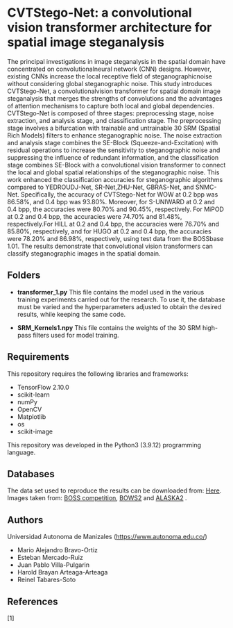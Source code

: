 # CVTStego-Net: a convolutional vision transformer architecture for spatial image steganalysis


The principal investigations in image steganalysis in the spatial domain have concentrated on convolutionalneural network (CNN) designs. However, existing CNNs increase the local receptive field of steganographicnoise without considering global steganographic noise. This study introduces CVTStego-Net, a convolutionalvision transformer for spatial domain image steganalysis that merges the strengths of convolutions and the advantages of attention mechanisms to capture both local and global dependencies. CVTStego-Net is composed of three stages: preprocessing stage, noise extraction, and analysis stage, and classification stage. The preprocessing stage involves a bifurcation with trainable and untrainable 30 SRM (Spatial Rich Models) filters to enhance steganographic noise. The noise extraction and analysis stage combines the SE-Block (Squeeze-and-Excitation) with residual operations to increase the sensitivity to steganographic noise and suppressing the influence of redundant information, and the classification stage combines SE-Block with a convolutional vision transformer to connect the local and global spatial relationships of the steganographic noise. This work enhanced the classification accuracies for steganographic algorithms compared to YEDROUDJ-Net, SR-Net,ZHU-Net, GBRAS-Net, and SNMC-Net. Specifically, the accuracy of CVTStego-Net for WOW at 0.2 bpp was 86.58%, and 0.4 bpp was 93.80%. Moreover, for S-UNIWARD at 0.2 and 0.4 bpp, the accuracies were 80.70% and 90.45%, respectively. For MiPOD at 0.2 and 0.4 bpp, the accuracies were 74.70% and 81.48%, respectively.For HILL at 0.2 and 0.4 bpp, the accuracies were 76.70% and 85.80%, respectively, and for HUGO at 0.2 and 0.4 bpp, the accuracies were 78.20% and 86.98%, respectively, using test data from the BOSSbase 1.01. The results demonstrate that convolutional vision transformers can classify steganographic images in the spatial domain.


## Folders
- **transformer_1.py** This file contains the model used in the various training experiments carried out for the research. To use it, the database must be varied and the hyperparameters adjusted to obtain the desired results, while keeping the same code.

- **SRM_Kernels1.npy** This file contains the weights of the 30 SRM high-pass filters used for model training.

## Requirements
This repository requires the following libraries and frameworks:

- TensorFlow 2.10.0
- scikit-learn
- numPy 
- OpenCV 
- Matplotlib
- os
- scikit-image



This repository was developed in the Python3 (3.9.12) programming language.

## Databases

The data set used to reproduce the results can be downloaded from: <a href="https://drive.google.com/drive/folders/1G5vdhW11_qKfVC6W8_pfJpstVkXUk1QQ?usp=sharing">Here</a>. Images taken from: <a href="http://agents.fel.cvut.cz/boss/index.php?mode=VIEW&tmpl=materials">BOSS competition</a>, <a href="http://bows2.ec-lille.fr/index.php?mode=VIEW&tmpl=index1">BOWS2</a> and <a href="https://alaska.utt.fr/">ALASKA2</a> .

## Authors
Universidad Autonoma de Manizales (https://www.autonoma.edu.co/)

- Mario Alejandro Bravo-Ortiz 
- Esteban Mercado-Ruiz 
- Juan Pablo Villa-Pulgarin 
- Harold Brayan Arteaga-Arteaga
- Reinel Tabares-Soto 



## References

[1] 
